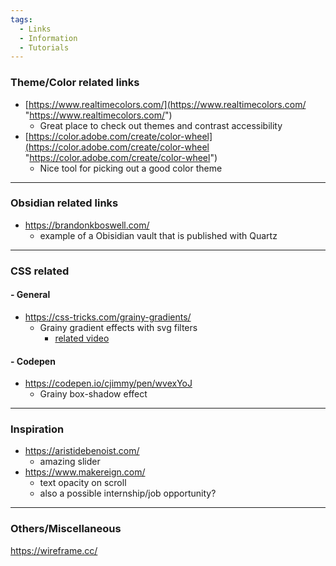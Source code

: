 ```yaml
---
tags:
  - Links
  - Information
  - Tutorials
---
```

### Theme/Color related links
- [https://www.realtimecolors.com/](https://www.realtimecolors.com/ "https://www.realtimecolors.com/")
	- Great place to check out themes and contrast accessibility
- [https://color.adobe.com/create/color-wheel](https://color.adobe.com/create/color-wheel "https://color.adobe.com/create/color-wheel")
	- Nice tool for picking out a good color theme
___
### Obsidian related links
- https://brandonkboswell.com/
	- example of a Obisidian vault that is published with Quartz
___
### CSS related
#### - General
- https://css-tricks.com/grainy-gradients/
	- Grainy gradient effects with svg filters
		- [related video](https://www.youtube.com/watch?v=_ZFghigBmqo)
#### - Codepen
- https://codepen.io/cjimmy/pen/wvexYoJ
	- Grainy box-shadow effect
___
### Inspiration
- https://aristidebenoist.com/
	- amazing slider
- https://www.makereign.com/
	- text opacity on scroll
	- also a possible internship/job opportunity?
---
### Others/Miscellaneous
https://wireframe.cc/